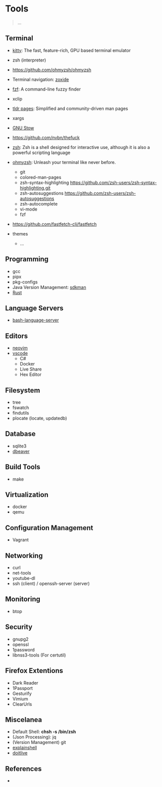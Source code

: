 # Tools

> ...

## Terminal

- [kitty](https://sw.kovidgoyal.net/kitty/): The fast, feature-rich, GPU based terminal emulator
- zsh (interpreter)
- https://github.com/ohmyzsh/ohmyzsh
- Terminal navigation: [zoxide](https://github.com/ajeetdsouza/zoxide)
- [fzf](https://github.com/junegunn/fzf): A command-line fuzzy finder
- xclip
- [tldr pages](https://tldr.sh/): Simplified and community-driven man pages
- xargs
- [GNU Stow](https://www.gnu.org/software/stow/manual/stow.html)

- https://github.com/nvbn/thefuck

- [zsh](https://www.zsh.org/): Zsh is a shell designed for interactive use, although it is also a powerful scripting language
- [ohmyzsh](https://ohmyz.sh/): Unleash your terminal like  never before.
  - git
  - colored-man-pages
  - zsh-syntax-highlighting https://github.com/zsh-users/zsh-syntax-highlighting.git
  - zsh-autosuggestions https://github.com/zsh-users/zsh-autosuggestions
  - zsh-autocomplete
  - vi-mode
  - fzf

- https://github.com/fastfetch-cli/fastfetch
  
- themes
  - ...

## Programming

- gcc
- pipx
- pkg-configs
- Java Version Management: [sdkman](https://sdkman.io/install)
- [Rust](https://www.rust-lang.org/tools/install)

## Language Servers

- [bash-language-server](https://github.com/bash-lsp/bash-language-server)

## Editors

- [neovim](https://neovim.io/)
- [vscode](https://code.visualstudio.com/docs/?dv=linux64_deb)
  - C#
  - Docker
  - Live Share
  - Hex Editor

## Filesystem

- tree
- fswatch
- findutils
- plocate (locate, updatedb)

## Database

- sqlite3
- [dbeaver](https://dbeaver.io/download/)

## Build Tools

- make

## Virtualization

- docker
- qemu

## Configuration Management

- Vagrant

## Networking

- curl
- net-tools
- youtube-dl
- ssh (client) / openssh-server (server)

## Monitoring

- btop

## Security

- gnupg2
- openssl
- 1password
- libnss3-tools (For certutil)

## Firefox Extentions

- Dark Reader
- 1Passport
- Gesturify
- Vimium
- ClearUrls

## Miscelanea

- Default Shell: **chsh -s /bin/zsh**
- (Json Processing): jq
- (Version Management) git
- [explainshell](https://explainshell.com/)
- [doitlive](https://doitlive.readthedocs.io/en/stable/)

## References

- []()
